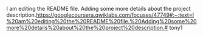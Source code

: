 I am editing the README file. Adding some more details about the project description.https://googlecoursera.qwiklabs.com/focuses/47749#:~:text=I%20am%20editing%20the%20README%20file.%20Adding%20some%20more%20details%20about%20the%20project%20description.# tony1
